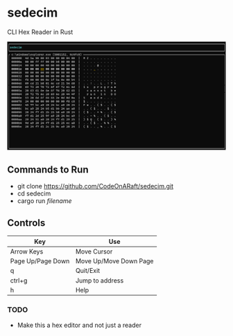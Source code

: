 # sedecim
CLI Hex Reader in Rust

![](images/screenshot.png)

## Commands to Run
* git clone https://github.com/CodeOnARaft/sedecim.git
* cd sedecim
* cargo run *filename*

## Controls

|Key |Use  |
--- | --- |
| Arrow Keys | Move Cursor |
| Page Up/Page Down | Move Up/Move Down Page |
| q | Quit/Exit |
| ctrl+g | Jump to address |
| h | Help |

### TODO
* Make this a hex editor and not just a reader